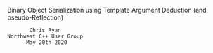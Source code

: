 Binary Object Serialization using 
   Template Argument Deduction
     (and pseudo-Reflection)

           Chris Ryan
    Northwest C++ User Group
          May 20th 2020
